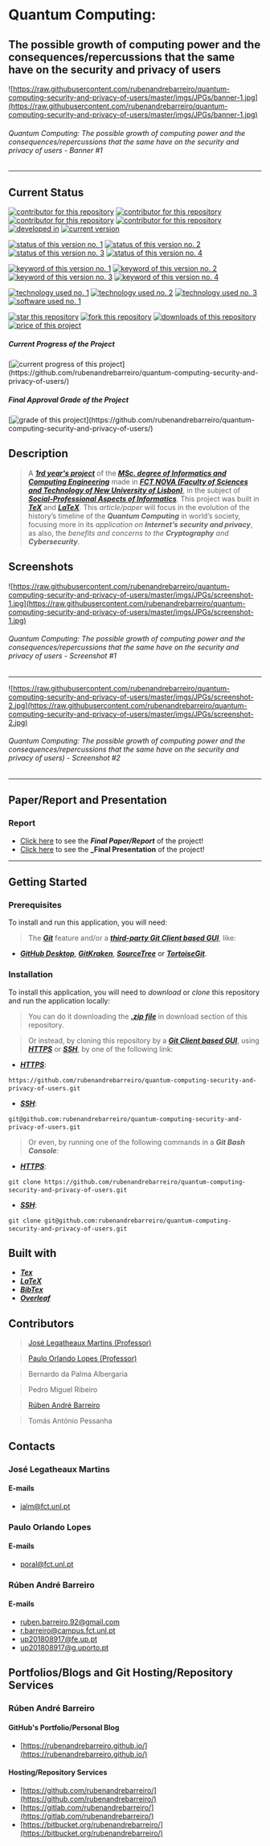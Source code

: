 # Quantum Computing:
## The possible growth of computing power and the consequences/repercussions that the same have on the security and privacy of users

![https://raw.githubusercontent.com/rubenandrebarreiro/quantum-computing-security-and-privacy-of-users/master/imgs/JPGs/banner-1.jpg](https://raw.githubusercontent.com/rubenandrebarreiro/quantum-computing-security-and-privacy-of-users/master/imgs/JPGs/banner-1.jpg)
###### Quantum Computing: The possible growth of computing power and the consequences/repercussions that the same have on the security and privacy of users - Banner #1

***


## Current Status
[![contributor for this repository](https://img.shields.io/badge/contributor-bernardo&nbsp;palma&nbsp;albergaria-blue.svg)](https://github.com/rubenandrebarreiro/quantum-computing-security-and-privacy-of-users/) [![contributor for this repository](https://img.shields.io/badge/contributor-pedro&nbsp;miguel&nbsp;ribeiro-blue.svg)](https://github.com/rubenandrebarreiro/quantum-computing-security-and-privacy-of-users/) [![contributor for this repository](https://img.shields.io/badge/contributor-rubenandrebarreiro-blue.svg)](https://github.com/rubenandrebarreiro/) [![contributor for this repository](https://img.shields.io/badge/contributor-tomas&nbsp;antonio&nbsp;pessanha-blue.svg)](https://github.com/rubenandrebarreiro/quantum-computing-security-and-privacy-of-users/)  [![developed in](https://img.shields.io/badge/developed&nbsp;in-fct&nbsp;nova-blue.svg)](https://www.fct.unl.pt/)
[![current version](https://img.shields.io/badge/version-1.0-magenta.svg)](https://github.com/rubenandrebarreiro/quantum-computing-security-and-privacy-of-users/)

[![status of this version no. 1](https://img.shields.io/badge/status-completed-orange.svg)](https://github.com/rubenandrebarreiro/quantum-computing-security-and-privacy-of-users/)
[![status of this version no. 2](https://img.shields.io/badge/status-final-orange.svg)](https://github.com/rubenandrebarreiro/quantum-computing-security-and-privacy-of-users/)
[![status of this version no. 3](https://img.shields.io/badge/status-stable-orange.svg)](https://github.com/rubenandrebarreiro/quantum-computing-security-and-privacy-of-users/)
[![status of this version no. 4](https://img.shields.io/badge/status-documented-orange.svg)](https://github.com/rubenandrebarreiro/quantum-computing-security-and-privacy-of-users/)

[![keyword of this version no. 1](https://img.shields.io/badge/keyword-social&nbsp;professional&nbsp;aspects&nbsp;of&nbsp;informatics-brown.svg)](https://github.com/rubenandrebarreiro/quantum-computing-security-and-privacy-of-users/)
[![keyword of this version no. 2](https://img.shields.io/badge/keyword-quantum&nbsp;computing-brown.svg)](https://github.com/rubenandrebarreiro/quantum-computing-security-and-privacy-of-users/)
[![keyword of this version no. 3](https://img.shields.io/badge/keyword-cryptography-brown.svg)](https://github.com/rubenandrebarreiro/quantum-computing-security-and-privacy-of-users/)
[![keyword of this version no. 4](https://img.shields.io/badge/keyword-cybersecurity-brown.svg)](https://github.com/rubenandrebarreiro/quantum-computing-security-and-privacy-of-users/)

[![technology used no. 1](https://img.shields.io/badge/built&nbsp;with-tex-red.svg)](http://tug.org/) 
[![technology used no. 2](https://img.shields.io/badge/built&nbsp;with-latex-red.svg)](https://www.latex-project.org/) 
[![technology used no. 3](https://img.shields.io/badge/built&nbsp;with-bibtex-red.svg)](http://www.bibtex.org/) 
[![software used no. 1](https://img.shields.io/badge/software-overleaf-gold.svg)](https://www.overleaf.com/)

[![star this repository](http://githubbadges.com/star.svg?user=rubenandrebarreiro&repo=quantum-computing-security-and-privacy-of-users&style=flat)](https://github.com/rubenandrebarreiro/quantum-computing-security-and-privacy-of-users/stargazers)
[![fork this repository](http://githubbadges.com/fork.svg?user=rubenandrebarreiro&repo=quantum-computing-security-and-privacy-of-users&style=flat)](https://github.com/rubenandrebarreiro/quantum-computing-security-and-privacy-of-users/fork)
[![downloads of this repository](https://img.shields.io/github/downloads/rubenandrebarreiro/quantum-computing-security-and-privacy-of-users/total.svg)](https://github.com/rubenandrebarreiro/quantum-computing-security-and-privacy-of-users/archive/master.zip)
[![price of this project](https://img.shields.io/badge/price-free-success.svg)](https://github.com/rubenandrebarreiro/quantum-computing-security-and-privacy-of-users/archive/master.zip)

##### Current Progress of the Project

[![current progress of this project](http://progressed.io/bar/100?title=&nbsp;completed&nbsp;)](https://github.com/rubenandrebarreiro/quantum-computing-security-and-privacy-of-users/) 

##### Final Approval Grade of the Project

[![grade of this project](http://progressed.io/bar/13?scale=20&title=&nbsp;grade&nbsp;&suffix=&nbsp;)](https://github.com/rubenandrebarreiro/quantum-computing-security-and-privacy-of-users/)


## Description

> A [**_1rd year's project_**](http://www.unl.pt/guia/2018/fct/UNLGI_getCurso?curso=935) of the [**_MSc. degree of Informatics and Computing Engineering_**](https://www.fct.unl.pt/en/education/course/integrated-master-computer-science/) made in [**_FCT NOVA (Faculty of Sciences and Technology of New University of Lisbon)_**](https://www.fct.unl.pt/), in the subject of [**_Social-Professional Aspects of Informatics_**](http://www.unl.pt/guia/2018/fct/UNLGI_getUC?uc=11191). This project was built in [**_TeX_**](http://tug.org/) and [**_LaTeX_**](https://www.latex-project.org/). This _article/paper_ will focus in the evolution of the history’s timeline of the **_Quantum Computing_** in world’s society, focusing more in its _application on **Internet’s security and privacy**_, as also, the _benefits and concerns to the **Cryptography** and **Cybersecurity**_.

## Screenshots

![https://raw.githubusercontent.com/rubenandrebarreiro/quantum-computing-security-and-privacy-of-users/master/imgs/JPGs/screenshot-1.jpg](https://raw.githubusercontent.com/rubenandrebarreiro/quantum-computing-security-and-privacy-of-users/master/imgs/JPGs/screenshot-1.jpg)
######  Quantum Computing: The possible growth of computing power and the consequences/repercussions that the same have on the security and privacy of users - Screenshot #1

***

![https://raw.githubusercontent.com/rubenandrebarreiro/quantum-computing-security-and-privacy-of-users/master/imgs/JPGs/screenshot-2.jpg](https://raw.githubusercontent.com/rubenandrebarreiro/quantum-computing-security-and-privacy-of-users/master/imgs/JPGs/screenshot-2.jpg)
######  Quantum Computing: The possible growth of computing power and the consequences/repercussions that the same have on the security and privacy of users) - Screenshot #2

***

## Paper/Report and Presentation

### Report
* [Click here](https://github.com/rubenandrebarreiro/quantum-computing-security-and-privacy-of-users/blob/master/paper/resumed/TeX/PDFs/quantum_computing_security_and_privacy_of_users_paper_resumed.pdf) to see the **_Final Paper/Report_** of the project!
* [Click here](https://github.com/rubenandrebarreiro/quantum-computing-security-and-privacy-of-users/blob/master/presentation/resumed/PDFs/quantum_computing_security_and_privacy_of_users_paper_resumed.pdf) to see the **_Final Presentation** of the project!

***

## Getting Started

### Prerequisites
To install and run this application, you will need:
> The [**_Git_**](https://git-scm.com/) feature and/or a [**_third-party Git Client based GUI_**](https://git-scm.com/downloads/guis/), like:
* [**_GitHub Desktop_**](https://desktop.github.com/), [**_GitKraken_**](https://www.gitkraken.com/), [**_SourceTree_**](https://www.sourcetreeapp.com/) or [**_TortoiseGit_**](https://tortoisegit.org/).

### Installation
To install this application, you will need to _download_ or _clone_ this repository and run the application locally:

> You can do it downloading the [**_.zip file_**](https://github.com/rubenandrebarreiro/quantum-computing-security-and-privacy-of-users/archive/master.zip) in download section of this repository.

> Or instead, by cloning this repository by a [**_Git Client based GUI_**](https://git-scm.com/downloads/guis), using [**_HTTPS_**](https://en.wikipedia.org/wiki/HTTPS) or [**_SSH_**](https://en.wikipedia.org/wiki/SSH_File_Transfer_Protocol), by one of the following link:
* [**_HTTPS_**](https://en.wikipedia.org/wiki/HTTPS):
```
https://github.com/rubenandrebarreiro/quantum-computing-security-and-privacy-of-users.git
```
* [**_SSH_**](https://en.wikipedia.org/wiki/SSH_File_Transfer_Protocol):
```
git@github.com:rubenandrebarreiro/quantum-computing-security-and-privacy-of-users.git
```

> Or even, by running one of the following commands in a **_Git Bash Console_**:
* [**_HTTPS_**](https://en.wikipedia.org/wiki/HTTPS):
```
git clone https://github.com/rubenandrebarreiro/quantum-computing-security-and-privacy-of-users.git
```
* [**_SSH_**](https://en.wikipedia.org/wiki/SSH_File_Transfer_Protocol):
```
git clone git@github.com:rubenandrebarreiro/quantum-computing-security-and-privacy-of-users.git
```

## Built with
* [**_Tex_**](http://tug.org/)
* [**_LaTeX_**](https://www.latex-project.org/)
* [**_BibTex_**](http://www.bibtex.org/)
* [**_Overleaf_**](https://www.overleaf.com/)

## Contributors
> [José Legatheaux Martins (Professor)](https://legatheaux.eu/)

> [Paulo Orlando Lopes (Professor)](http://nova-lincs.di.fct.unl.pt/person/21)

> Bernardo da Palma Albergaria

> Pedro Miguel Ribeiro

> [Rúben André Barreiro](https://github.com/rubenandrebarreiro/)

> Tomás António Pessanha

## Contacts

### José Legatheaux Martins
#### E-mails
* [jalm@fct.unl.pt](mailto:jalm@fct.unl.pt)

### Paulo Orlando Lopes
#### E-mails
* [poral@fct.unl.pt](mailto:poral@fct.unl.pt)


### Rúben André Barreiro
#### E-mails
* [ruben.barreiro.92@gmail.com](mailto:ruben.barreiro.92@gmail.com)
* [r.barreiro@campus.fct.unl.pt](mailto:r.barreiro@campus.fct.unl.pt)
* [up201808917@fe.up.pt](mailto:up201808917@fe.up.pt)
* [up201808917@g.uporto.pt](mailto:up201808917@g.uporto.pt)

## Portfolios/Blogs and Git Hosting/Repository Services

### Rúben André Barreiro
#### GitHub's Portfolio/Personal Blog
* [https://rubenandrebarreiro.github.io/](https://rubenandrebarreiro.github.io/)

#### Hosting/Repository Services
* [https://github.com/rubenandrebarreiro/](https://github.com/rubenandrebarreiro/)
* [https://gitlab.com/rubenandrebarreiro/](https://gitlab.com/rubenandrebarreiro/)
* [https://bitbucket.org/rubenandrebarreiro/](https://bitbucket.org/rubenandrebarreiro/)
